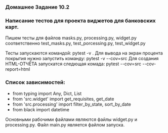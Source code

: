 ### Домашнее Задание 10.2

### Написание тестов для проекта виджетов для банковских карт.
 Пишем тесты для файлов masks.py, processing.py, widget.py
соответственно test_masks.py, test_porcessing.py, test_widget.py

Тесты запускаются командой: pytest -v . 
Для вывода на экран процента покрытия нужно запустить
команду: pytest -v --cov=src
Для создания HTML-ОТЧЁТА запускатся следющая комада:
pytest --cov=src --cov-report=html


### Список зависимостей:
* from typing import Any, Dict, List
* from 'src.widget' import get_requisites, get_date
* from 'src.processing' import filter_by_state, sort_by_date
* from black import datetime

Основными рабочими файлами являются файлы widget.py и 
processing.py. Файл main.py является файлом запуска.


